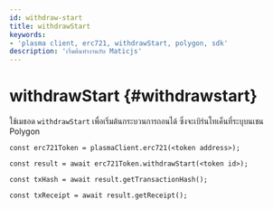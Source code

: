 ```yaml
---
id: withdraw-start
title: withdrawStart
keywords:
- 'plasma client, erc721, withdrawStart, polygon, sdk'
description: 'เริ่มต้นทำงานกับ Maticjs'
---
```


# withdrawStart {#withdrawstart}

ใช้เมธอด `withdrawStart` เพื่อเริ่มต้นกระบวนการถอนได้ ซึ่งจะเบิร์นโทเค็นที่ระบุบนเชน Polygon

```
const erc721Token = plasmaClient.erc721(<token address>);

const result = await erc721Token.withdrawStart(<token id>);

const txHash = await result.getTransactionHash();

const txReceipt = await result.getReceipt();

```

